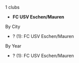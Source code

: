 1 clubs

- **FC USV Eschen/Mauren**




By City

- ? (1): FC USV Eschen/Mauren 




By Year

- ? (1):   FC USV Eschen/Mauren




